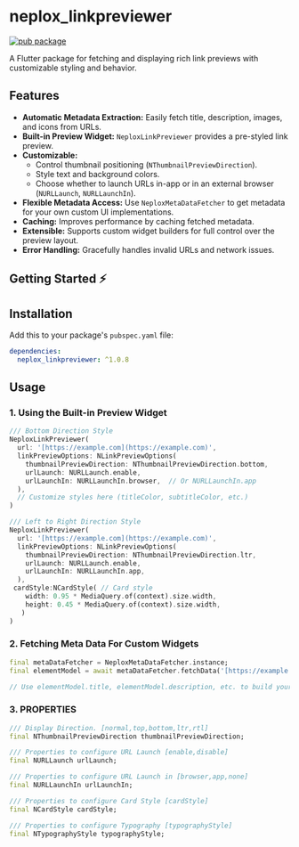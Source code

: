 # neplox_linkpreviewer

[![pub package](https://img.shields.io/pub/v/neplox_linkpreviewer.svg)](https://pub.dev/packages/neplox_linkpreviewer)

A Flutter package for fetching and displaying rich link previews with customizable styling and behavior.

## Features

- **Automatic Metadata Extraction:** Easily fetch title, description, images, and icons from URLs.
- **Built-in Preview Widget:** `NeploxLinkPreviewer` provides a pre-styled link preview.
- **Customizable:**
    - Control thumbnail positioning (`NThumbnailPreviewDirection`).
    - Style text and background colors.
    - Choose whether to launch URLs in-app or in an external browser (`NURLLaunch`, `NURLLaunchIn`).
- **Flexible Metadata Access:** Use `NeploxMetaDataFetcher` to get metadata for your own custom UI implementations.
- **Caching:** Improves performance by caching fetched metadata.
- **Extensible:** Supports custom widget builders for full control over the preview layout.
- **Error Handling:** Gracefully handles invalid URLs and network issues.

## Getting Started ⚡️

## Installation

Add this to your package's `pubspec.yaml` file:

```yaml
dependencies:
  neplox_linkpreviewer: ^1.0.8

``````
## Usage
### 1. Using the Built-in Preview Widget

```dart
/// Bottom Direction Style
NeploxLinkPreviewer(
  url: '[https://example.com](https://example.com)',
  linkPreviewOptions: NLinkPreviewOptions(
    thumbnailPreviewDirection: NThumbnailPreviewDirection.bottom,
    urlLaunch: NURLLaunch.enable,
    urlLaunchIn: NURLLaunchIn.browser,  // Or NURLLaunchIn.app
  ),
  // Customize styles here (titleColor, subtitleColor, etc.)
)

/// Left to Right Direction Style
NeploxLinkPreviewer(
  url: '[https://example.com](https://example.com)',
  linkPreviewOptions: NLinkPreviewOptions(
    thumbnailPreviewDirection: NThumbnailPreviewDirection.ltr,
    urlLaunch: NURLLaunch.enable,
    urlLaunchIn: NURLLaunchIn.app,
  ),
 cardStyle:NCardStyle( // Card style
    width: 0.95 * MediaQuery.of(context).size.width,
    height: 0.45 * MediaQuery.of(context).size.width,
   )
)

``````
### 2. Fetching Meta Data For Custom Widgets

```Dart
final metaDataFetcher = NeploxMetaDataFetcher.instance;
final elementModel = await metaDataFetcher.fetchData('[https://example.com](https://example.com)');

// Use elementModel.title, elementModel.description, etc. to build your own UI.

``````
### 3. PROPERTIES
```Dart
/// Display Direction. [normal,top,bottom,ltr,rtl]
final NThumbnailPreviewDirection thumbnailPreviewDirection;

/// Properties to configure URL Launch [enable,disable]
final NURLLaunch urlLaunch;

/// Properties to configure URL Launch in [browser,app,none]
final NURLLaunchIn urlLaunchIn;

/// Properties to configure Card Style [cardStyle]
final NCardStyle cardStyle;

/// Properties to configure Typography [typographyStyle]
final NTypographyStyle typographyStyle;
``````